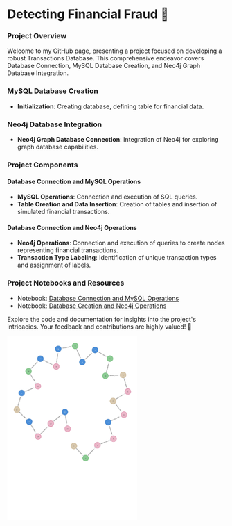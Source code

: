 # Detecting Financial Fraud 🏦

### Project Overview
Welcome to my GitHub page, presenting a project focused on developing a robust Transactions Database. This comprehensive endeavor covers Database Connection, MySQL Database Creation, and Neo4j Graph Database Integration.

### MySQL Database Creation
- **Initialization**: Creating database, defining table for financial data.

### Neo4j Database Integration
- **Neo4j Graph Database Connection**: Integration of Neo4j for exploring graph database capabilities.

### Project Components
#### Database Connection and MySQL Operations
- **MySQL Operations**: Connection and execution of SQL queries.
- **Table Creation and Data Insertion**: Creation of tables and insertion of simulated financial transactions.

#### Database Connection and Neo4j Operations
- **Neo4j Operations**: Connection and execution of queries to create nodes representing financial transactions.
- **Transaction Type Labeling**: Identification of unique transaction types and assignment of labels.

### Project Notebooks and Resources
- Notebook: [Database Connection and MySQL Operations](https://github.com/CatelloTheDataProjectManager/Detecting-Financial-Fraud/blob/main/MySQL%20Database%20Creation.ipynb)
- Notebook: [Database Creation and Neo4j Operations](https://github.com/CatelloTheDataProjectManager/Detecting-Financial-Fraud/blob/main/Neo4j%20Database%20Creation.ipynb)

Explore the code and documentation for insights into the project's intricacies. Your feedback and contributions are highly valued! 🚀

<img src="https://github.com/CatelloTheDataProjectManager/Detecting-Financial-Fraud/raw/main/graph_image.jpg" alt="Financial Fraud Detection Graph" width="300">
